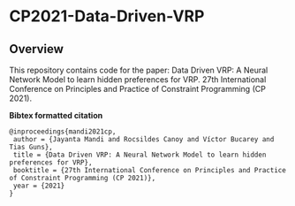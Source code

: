 # CP2021-Data-Driven-VRP

## Overview
This repository contains code for the paper:
Data Driven VRP: A Neural Network Model to learn hidden preferences for VRP. 27th International Conference on Principles and Practice of Constraint Programming (CP 2021). 

**Bibtex formatted citation**
```
@inproceedings{mandi2021cp,
 author = {Jayanta Mandi and Rocsildes Canoy and Víctor Bucarey and  Tias Guns},
 title = {Data Driven VRP: A Neural Network Model to learn hidden preferences for VRP},
 booktitle = {27th International Conference on Principles and Practice of Constraint Programming (CP 2021)},
 year = {2021}
}
```
